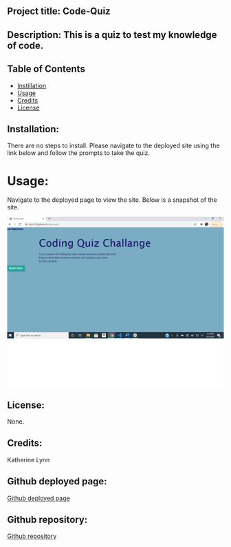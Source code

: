 ## Project title: Code-Quiz

## Description: This is a quiz to test my knowledge of code.

## Table of Contents
* [Instillation](#installation)
* [Usage](#usage)
* [Credits](#credits)
* [License](#license)


## Installation:

There are no steps to install. Please navigate to the deployed site using the link below and follow the prompts to take the quiz.

# Usage: 

Navigate to the deployed page to view the site. Below is a snapshot of the site.

![Image of site](./assets/Screenshot.png)

## License: 

None. 


## Credits: 

Katherine Lynn

## Github deployed page: 

[Github deployed page](https://klynn726.github.io/code-quiz/)

## Github repository: 

[Github repository](https://github.com/klynn726/code-quiz/tree/main)
